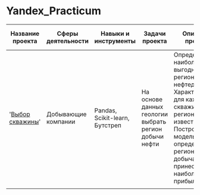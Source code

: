 # Yandex_Practicum

| Название проекта  | Сферы деятельности | Навыки и инструменты | Задачи проекта | Описание проекта | Ключевы слова проекта| 
| ----------------- | ------------------ | -------------------- | -------------- | ---------------- | -------------------- | 
| '[Выбор скважины](https://github.com/NikMaNik/Yandex_Practicum/tree/main/Choosing-a-location-for-a-well)' | Добывающие компании |Pandas, Scikit-learn, Бутстреп |На основе данных геологии выбрать регион добычи нефти |  Определение наиболее выгодного региона нефтедобычи: Характеристики для каждой скважины в регионе уже известны. Постройте модель для определения региона, где добыча принесёт наибольшую прибыль.| Регрессия, разработка бизнес-модели, бутстреп| 
|                   |                    |                      |                |                  |                      | 
 
